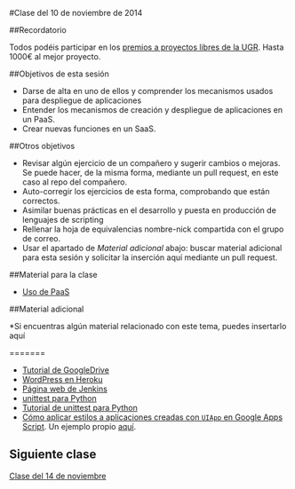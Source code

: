 #Clase del 10 de noviembre de 2014

##Recordatorio

Todos podéis participar en los [premios a proyectos libres de la UGR](http://osl.ugr.es/2014/09/26/premios-a-proyectos-libres-de-la-ugr/). Hasta 1000€ al mejor proyecto.

##Objetivos de esta sesión

* Darse de alta en uno de ellos y comprender los mecanismos usados para despliegue de aplicaciones
* Entender los mecanismos de creación y despliegue de aplicaciones en un PaaS.
* Crear nuevas funciones en un SaaS.

##Otros objetivos

* Revisar algún ejercicio de un compañero y sugerir cambios o mejoras. Se puede hacer, de la misma forma, mediante un pull request, en este caso al repo del compañero.
* Auto-corregir los ejercicios de esta forma, comprobando que están correctos.
* Asimilar buenas prácticas en el desarrollo y puesta en producción de lenguajes de scripting
* Rellenar la hoja de equivalencias nombre-nick compartida con el grupo de correo.
* Usar el apartado de *Material adicional* abajo: buscar material adicional para esta sesión y solicitar la inserción aquí mediante un pull request. 

##Material para la clase

* [Uso de PaaS](http://jj.github.io/CC/documentos/temas/PaaS#usando-un-servicio-paas)

##Material adicional

*Si encuentras algún material relacionado con este tema, puedes insertarlo aquí


=======
* [Tutorial de GoogleDrive](https://developers.google.com/apps-script/overview)
* [WordPress en Heroku](https://github.com/mhoofman/wordpress-heroku)
* [Página web de Jenkins](http://jenkins-ci.org/)
* [unittest para Python](https://docs.python.org/2/library/unittest.html)
* [Tutorial de unittest para Python](http://pythontesting.net/framework/unittest/unittest-introduction/)
* [Cómo aplicar estilos a aplicaciones creadas con `UIApp` en Google Apps Script](http://www.harryonline.net/scripts/stylesheets-in-google-apps-script-uiapp/494). Un ejemplo propio [aquí](https://github.com/HarmaDev/HarmacenCloud/tree/master/scripts/pruebaEstilo).

## Siguiente clase

[Clase del 14 de noviembre](10.md) 
